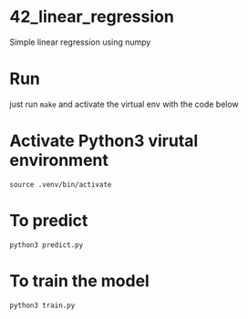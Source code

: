 # 42_linear_regression
Simple linear regression using numpy

# Run
just run `make` and activate the virtual env with the code below

# Activate Python3 virutal environment
`source .venv/bin/activate`

# To predict
`python3 predict.py`

# To train the model
`python3 train.py`